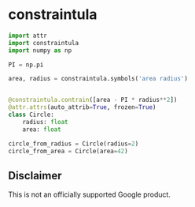 # constraintula

```python
import attr
import constraintula
import numpy as np

PI = np.pi

area, radius = constraintula.symbols('area radius')


@constraintula.contrain([area - PI * radius**2])
@attr.attrs(auto_attrib=True, frozen=True)
class Circle:
    radius: float
    area: float

circle_from_radius = Circle(radius=2)
circle_from_area = Circle(area=42)
```

## Disclaimer

This is not an officially supported Google product.
